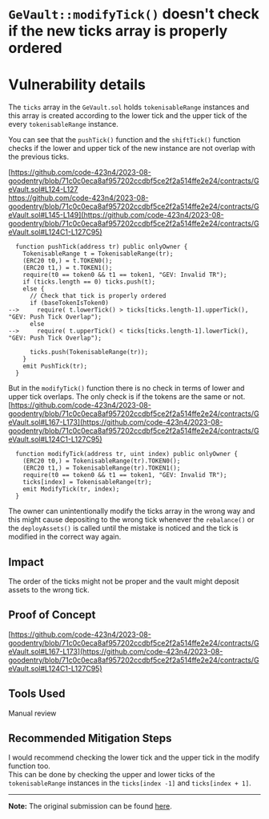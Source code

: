 # `GeVault::modifyTick()` doesn't check if the new ticks array is properly ordered

# Vulnerability details

The `ticks` array in the `GeVault.sol` holds `tokenisableRange` instances and this array is created according to the lower tick and the upper tick of the every `tokenisableRange` instance.

You can see that the `pushTick()` function and the `shiftTick()` function checks if the lower and upper tick of the new instance are not overlap with the previous ticks.

[https://github.com/code-423n4/2023-08-goodentry/blob/71c0c0eca8af957202ccdbf5ce2f2a514ffe2e24/contracts/GeVault.sol#L124-L127  
https://github.com/code-423n4/2023-08-goodentry/blob/71c0c0eca8af957202ccdbf5ce2f2a514ffe2e24/contracts/GeVault.sol#L145-L149](https://github.com/code-423n4/2023-08-goodentry/blob/71c0c0eca8af957202ccdbf5ce2f2a514ffe2e24/contracts/GeVault.sol#L124C1-L127C95)

```solidity
  function pushTick(address tr) public onlyOwner {
    TokenisableRange t = TokenisableRange(tr);
    (ERC20 t0,) = t.TOKEN0();
    (ERC20 t1,) = t.TOKEN1();
    require(t0 == token0 && t1 == token1, "GEV: Invalid TR");
    if (ticks.length == 0) ticks.push(t);
    else {
      // Check that tick is properly ordered
      if (baseTokenIsToken0) 
-->     require( t.lowerTick() > ticks[ticks.length-1].upperTick(), "GEV: Push Tick Overlap");
      else 
-->     require( t.upperTick() < ticks[ticks.length-1].lowerTick(), "GEV: Push Tick Overlap");
      
      ticks.push(TokenisableRange(tr));
    }
    emit PushTick(tr);
  }  
```

But in the `modifyTick()` function there is no check in terms of lower and upper tick overlaps. The only check is if the tokens are the same or not.  
[https://github.com/code-423n4/2023-08-goodentry/blob/71c0c0eca8af957202ccdbf5ce2f2a514ffe2e24/contracts/GeVault.sol#L167-L173](https://github.com/code-423n4/2023-08-goodentry/blob/71c0c0eca8af957202ccdbf5ce2f2a514ffe2e24/contracts/GeVault.sol#L124C1-L127C95)

```solidity
  function modifyTick(address tr, uint index) public onlyOwner {
    (ERC20 t0,) = TokenisableRange(tr).TOKEN0();
    (ERC20 t1,) = TokenisableRange(tr).TOKEN1();
    require(t0 == token0 && t1 == token1, "GEV: Invalid TR");
    ticks[index] = TokenisableRange(tr);
    emit ModifyTick(tr, index);
  }
```

The owner can unintentionally modify the ticks array in the wrong way and this might cause depositing to the wrong tick whenever the `rebalance()` or the `deployAssets()` is called until the mistake is noticed and the tick is modified in the correct way again.

## Impact

The order of the ticks might not be proper and the vault might deposit assets to the wrong tick.

## Proof of Concept

[https://github.com/code-423n4/2023-08-goodentry/blob/71c0c0eca8af957202ccdbf5ce2f2a514ffe2e24/contracts/GeVault.sol#L167-L173](https://github.com/code-423n4/2023-08-goodentry/blob/71c0c0eca8af957202ccdbf5ce2f2a514ffe2e24/contracts/GeVault.sol#L124C1-L127C95)

## Tools Used

Manual review

## Recommended Mitigation Steps

I would recommend checking the lower tick and the upper tick in the modify function too.  
This can be done by checking the upper and lower ticks of the `tokenisableRange` instances in the `ticks[index -1]` and `ticks[index + 1]`.

---

**Note:** The original submission can be found [here](https://github.com/code-423n4/2023-08-goodentry-findings/issues/446).
